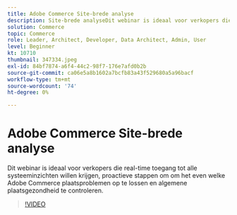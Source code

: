 ```yaml
---
title: Adobe Commerce Site-brede analyse
description: Site-brede analyseDit webinar is ideaal voor verkopers die real-time toegang tot alle systeeminzichten willen krijgen, proactieve stappen om het even welke Adobe Commerce plaatsproblemen op te lossen en algemene plaatsgezondheid te controleren.
solution: Commerce
topic: Commerce
role: Leader, Architect, Developer, Data Architect, Admin, User
level: Beginner
kt: 10710
thumbnail: 347334.jpeg
exl-id: 84bf7874-a6f4-44c2-98f7-176e7afd0b2b
source-git-commit: ca06e5a8b1602a7bcfb83a43f529680a5a96bacf
workflow-type: tm+mt
source-wordcount: '74'
ht-degree: 0%

---
```


# Adobe Commerce Site-brede analyse

Dit webinar is ideaal voor verkopers die real-time toegang tot alle systeeminzichten willen krijgen, proactieve stappen om om het even welke Adobe Commerce plaatsproblemen op te lossen en algemene plaatsgezondheid te controleren.

>[!VIDEO](https://video.tv.adobe.com/v/347334/?quality=12&learn=on)
